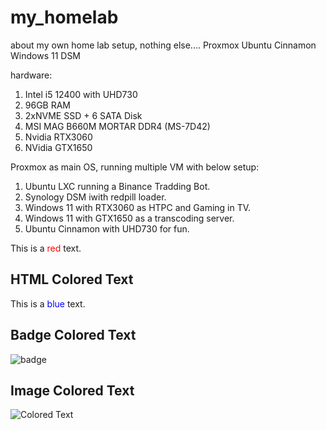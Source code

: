 # my_homelab
about my own home lab setup, nothing else....
Proxmox
Ubuntu Cinnamon
Windows 11
DSM

hardware:
1. Intel i5 12400 with UHD730
2. 96GB RAM
3. 2xNVME SSD + 6 SATA Disk
4. MSI MAG B660M MORTAR DDR4 (MS-7D42)
5. Nvidia RTX3060
6. NVidia GTX1650

Proxmox as main OS, running multiple VM with below setup:

1. Ubuntu LXC running a Binance Tradding Bot.
2. Synology DSM iwith redpill loader.
3. Windows 11 with RTX3060 as HTPC and Gaming in TV.
4. Windows 11 with GTX1650 as a transcoding server.
5. Ubuntu Cinnamon with UHD730 for fun.


This is a <span style="color:red">red</span> text.
## HTML Colored Text
This is a <span style="color:blue">blue</span> text.

## Badge Colored Text
![badge](https://img.shields.io/badge/Hello123+456-ff69b4.svg)

## Image Colored Text
![Colored Text](https://via.placeholder.com/150/8800FF/108010?text=Lets+See+Hello+World)
